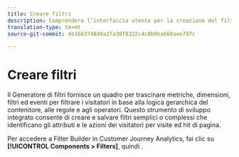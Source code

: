 ```yaml
---
title: Creare filtri
description: Comprendere l’interfaccia utente per la creazione del filtro.
translation-type: tm+mt
source-git-commit: 4e16b374849a2fa30f8322c4c8b9ba660aee7d7c

---
```



# Creare filtri

Il Generatore di filtri fornisce un quadro per trascinare metriche, dimensioni, filtri ed eventi per filtrare i visitatori in base alla logica gerarchica del contenitore, alle regole e agli operatori. Questo strumento di sviluppo integrato consente di creare e salvare filtri semplici o complessi che identificano gli attributi e le azioni dei visitatori per visite ed hit di pagina.

Per accedere a Filter Builder in Customer Journey Analytics, fai clic su **[!UICONTROL Components > Filters]**, quindi .

